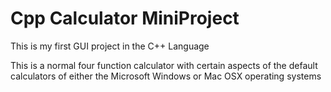 # Cpp Calculator MiniProject
 This is my first GUI project in the C++ Language

This is a normal four function calculator with certain aspects of the default calculators of either the Microsoft Windows or Mac OSX operating systems
